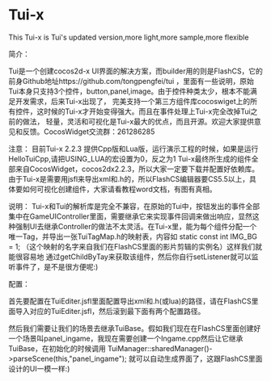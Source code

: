 Tui-x
=====

This Tui-x is Tui's updated version,more light,more sample,more flexible

简介：

Tui是一个创建cocos2d-x UI界面的解决方案，而builder用的则是FlashCS，它的前身Github地址https://github.com/tongpengfei/tui
    ，里面有一些说明，原始Tui本身只支持3个控件，button,panel,image。由于控件种类太少，根本不能满足开发需求，后来Tui-x出现了，
完美支持一个第三方组件库cocoswiget上的所有控件，这时候的Tui-x才开始变得强大。而且在事件处理上Tui-x完全改掉Tui之前的做法，
轻量，灵活和可视化是Tui-x最大的优点，而且开源。欢迎大家提供意见和反馈。CocosWidget交流群：261286285

注意：
目前Tui-x 2.2.3 提供Cpp版和Lua版，运行演示工程的时候，如果是运行HelloTuiCpp,请把USING_LUA的宏设置为0，反之为1
Tui-x最终所生成的组件全部来自CocosWidget，cocos2dx2.2.3，所以大家一定要下载并配置好依赖库。由于Tui-x是需要用jsfl来导出xml和.h的，所以FlashCS编辑器要CS5.5以上，具体要如何可视化创建组件，大家请看教程word文档，有图有真相。

说明：
Tui-x和Tui的解析库是完全不兼容，在原始的Tui中，按钮发出的事件全部集中在GameUIController里面，需要继承它来实现事件回调来做出响应，显然这种强制UI去继承Controller的做法不太灵活。在Tui-x里，能为每个组件分配一个唯一Tag，并导出一张TuiTagMap.h的映射表，内容如 static const int IMG_BG = 1; （这个映射的名字来自我们在FlashCS里面的影片剪辑的实例名）这样我们就能很容易地
通过getChildByTay来获取该组件，然后你自行setListener就可以监听事件了，是不是很方便呢:) 

配置：

首先要配置在TuiEditer.jsfl里面配置导出xml和.h(或lua)的路径，请在FlashCS里面导入对应的TuiEditer.jsfl，然后滚到最下面有两个配置路径。

然后我们需要让我们的场景去继承TuiBase。假如我们现在在FlashCS里面创建好一个场景叫panel_ingame，我现在需要创建一个Ingame.cpp然后让它继承TuiBase，在初始化的时候调用
TuiManager::sharedManager()->parseScene(this,"panel_ingame");
就可以自动生成界面了，这跟FlashCS里面设计的UI一模一样:)
